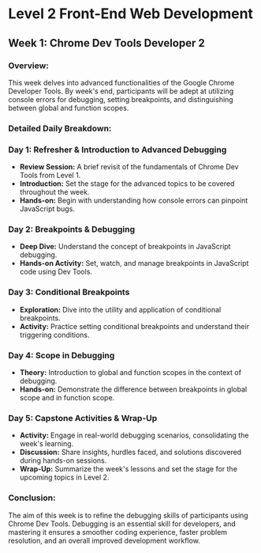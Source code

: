 # Level 2 Front-End Web Development

## Week 1: Chrome Dev Tools Developer 2

### Overview:
This week delves into advanced functionalities of the Google Chrome Developer Tools. By week's end, participants will be adept at utilizing console errors for debugging, setting breakpoints, and distinguishing between global and function scopes.

### Detailed Daily Breakdown:

### Day 1: Refresher & Introduction to Advanced Debugging
- **Review Session:** A brief revisit of the fundamentals of Chrome Dev Tools from Level 1.
- **Introduction:** Set the stage for the advanced topics to be covered throughout the week.
- **Hands-on:** Begin with understanding how console errors can pinpoint JavaScript bugs.

### Day 2: Breakpoints & Debugging
- **Deep Dive:** Understand the concept of breakpoints in JavaScript debugging.
- **Hands-on Activity:** Set, watch, and manage breakpoints in JavaScript code using Dev Tools.

### Day 3: Conditional Breakpoints
- **Exploration:** Dive into the utility and application of conditional breakpoints.
- **Activity:** Practice setting conditional breakpoints and understand their triggering conditions.

### Day 4: Scope in Debugging
- **Theory:** Introduction to global and function scopes in the context of debugging.
- **Hands-on:** Demonstrate the difference between breakpoints in global scope and in function scope.

### Day 5: Capstone Activities & Wrap-Up
- **Activity:** Engage in real-world debugging scenarios, consolidating the week's learning.
- **Discussion:** Share insights, hurdles faced, and solutions discovered during hands-on sessions.
- **Wrap-Up:** Summarize the week's lessons and set the stage for the upcoming topics in Level 2.

### Conclusion:

The aim of this week is to refine the debugging skills of participants using Chrome Dev Tools. Debugging is an essential skill for developers, and mastering it ensures a smoother coding experience, faster problem resolution, and an overall improved development workflow.

